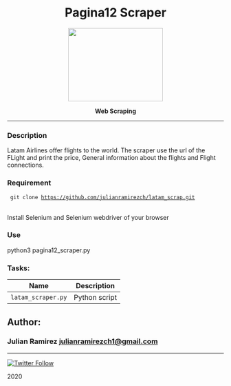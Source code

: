 <H1 align="center"> Pagina12 Scraper </H1>

<p align="center">
   <a href="https://www.latam.com"><img src="https://download.logo.wine/logo/LATAM_Colombia/LATAM_Colombia-Logo.wine.png" width="220" height="170"/></a>

<p align="center"> 
   <b>Web Scraping</b>
                
----
### Description
Latam Airlines offer flights to the world. The scraper use the url of the FLight and print the price, General information about the flights and Flight connections. 

### Requirement
<code> git clone https://github.com/julianramirezch/latam_scrap.git </code>
<br>
<p> Install Selenium and Selenium webdriver of your browser </p>

### Use
<p> python3 pagina12_scraper.py </p>

### Tasks:

| Name | Description                    |
| ------------- | ------------------------------ |
| `latam_scraper.py`      |  Python script |

## Author: 
### Julian Ramirez <julianramirezch1@gmail.com>
----
[![Twitter Follow](https://img.shields.io/twitter/follow/JulianR_30.svg?style=social&label=Follow)](https://twitter.com/JulianR_30)

2020